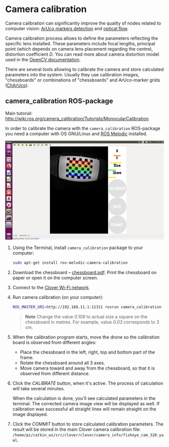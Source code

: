 # Camera calibration

Camera calibration can significantly improve the quality of nodes related to computer vision: [ArUco markers detection](aruco.md) and [optical flow](optical_flow.md).

Camera calibration process allows to define the parameters reflecting the specific lens installed. These parameters include focal lengths, principal point (which depends on camera lens placement regarding the centre), distortion coefficient *D*. You can read more about camera distortion model used in the [OpenCV documentation](https://docs.opencv.org/2.4/modules/calib3d/doc/camera_calibration_and_3d_reconstruction.html).

There are several tools allowing to calibrate the camera and store calculated parameters into the system. Usually they use calibration images, "chessboards" or combinations of "chessboards" and ArUco-marker grids ([ChArUco](https://docs.opencv.org/3.4/df/d4a/tutorial_charuco_detection.html)).

## camera_calibration ROS-package

Main tutorial: http://wiki.ros.org/camera_calibration/Tutorials/MonocularCalibration.

In order to calibrate the camera with the `camera_calibration` ROS-package you need a computer with OS GNU/Linux and [ROS Melodic](ros-install.md) installed.

<img src="../assets/camera_calibration.png" alt="ROS Camera Calibrator" class="zoom center" width=600>

1. Using the Terminal, install `camera_calibration` package to your computer:

    ```bash
    sudo apt-get install ros-melodic-camera-calibration
    ```

2. Download the chessboard – [chessboard.pdf](../assets/chessboard.pdf). Print the chessboard on paper or open it on the computer screen.

3. Connect to the [Clover Wi-Fi network](wifi.md).

4. Run camera calibration (on your computer):

   ```bash
   ROS_MASTER_URI=http://192.168.11.1:11311 rosrun camera_calibration cameracalibrator.py --size 6x8 --square 0.108 image:=/main_camera/image_raw camera:=/main_camera
   ```

   > **Note** Change the value *0.108* to actual size a square on the chessboard in metres. For example, value *0.03* corresponds to 3 cm.

5. When the calibration program starts, move the drone so the calibration board is observed from different angles:

   * Place the chessboard in the left, right, top and bottom part of the frame.
   * Rotate the chessboard around all 3 axes.
   * Move camera toward and away from the chessboard, so that it is observed from different distance.

6. Click the *CALIBRATE* button, when it's active. The process of calculation will take several minutes.

   When the calculation is done, you'll see calculated parameters in the terminal. The corrected camera image view will be displayed as well. If calibration was successful all straight lines will remain straight on the image displayed.

7. Click the *COMMIT* button to store calculated calibration parameters. The result will be stored in the main Clover camera calibration file: `/home/pi/catkin_ws/src/clever/clever/camera_info/fisheye_cam_320.yaml`.
